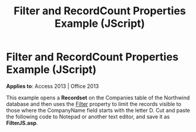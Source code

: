 ﻿---
title: Filter and RecordCount Properties Example (JScript)
TOCTitle: Filter and RecordCount Properties Example (JScript)
ms:assetid: a33e3d13-4184-69f9-4ff2-111106e653cf
ms:mtpsurl: https://msdn.microsoft.com/en-us/library/JJ249755(v=office.15)
ms:contentKeyID: 48546780
ms.date: 09/18/2015
mtps_version: v=office.15
---

# Filter and RecordCount Properties Example (JScript)


**Applies to**: Access 2013 | Office 2013

This example opens a **Recordset** on the Companies table of the Northwind database and then uses the [Filter](filter-property-ado.md) property to limit the records visible to those where the CompanyName field starts with the letter D. Cut and paste the following code to Notepad or another text editor, and save it as **FilterJS.asp**.

